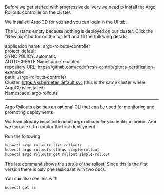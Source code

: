 Before we get started with progressive delivery we need to install the Argo Rollouts controller on the cluster.  

We installed Argo CD for you and you can login in the UI tab.  

The UI starts empty because nothing is deployed on our cluster. Click the "New app" button on the top left and fill the following details:  

application name : argo-rollouts-controller  
project: default  
SYNC POLICY: automatic  
AUTO-CREATE Namespace: enabled  
repository URL: https://github.com/codefresh-contrib/gitops-certification-examples  
path: ./argo-rollouts-controller  
Cluster: https://kubernetes.default.svc (this is the same cluster where ArgoCD is installed)  
Namespace: argo-rollouts  

---

Argo Rollouts also has an optional CLI that can be used for monitoring and promoting deployments  

We have already installed kubectl argo rollouts for you in this exercise. And we can use it to monitor the first deployment  

Run the following  
```bash
kubectl argo rollouts list rollouts
kubectl argo rollouts status simple-rollout
kubectl argo rollouts get rollout simple-rollout
```
The last command shows the status of the rollout. Since this is the first version there is only one replicaset with two pods.  

You can also see this with  
```bash
kubectl get rs
```
